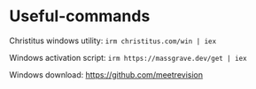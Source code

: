 # Useful-commands

Christitus windows utility: ```irm christitus.com/win | iex```

Windows activation script: ```irm https://massgrave.dev/get | iex```

Windows download: https://github.com/meetrevision
